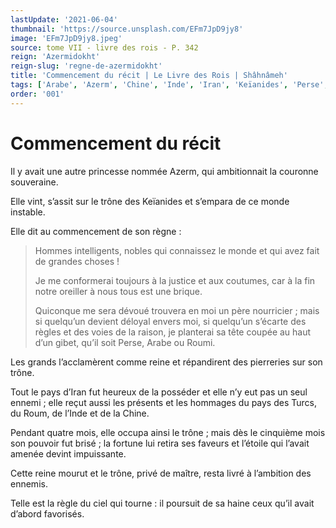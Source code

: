 ```yaml
---
lastUpdate: '2021-06-04'
thumbnail: 'https://source.unsplash.com/EFm7JpD9jy8'
image: 'EFm7JpD9jy8.jpeg'
source: tome VII - livre des rois - P. 342
reign: 'Azermidokht'
reign-slug: 'regne-de-azermidokht'
title: 'Commencement du récit | Le Livre des Rois | Shâhnâmeh'
tags: ['Arabe', 'Azerm', 'Chine', 'Inde', 'Iran', 'Keïanides', 'Perse', 'Roum', 'Roumi', 'Turcs']
order: '001'
---
```


# Commencement du récit

Il y avait une autre princesse nommée Azerm, qui ambitionnait la couronne souveraine.

Elle vint, s’assit sur le trône des Keïanides et s’empara de ce monde instable.

Elle dit au commencement de son règne :

> Hommes intelligents, nobles qui connaissez le monde et qui avez fait de grandes choses !
>
> Je me conformerai toujours à la justice et aux coutumes, car à la fin notre oreiller à nous tous est une brique.
>
> Quiconque me sera dévoué trouvera en moi un père nourricier ; mais si quelqu’un devient déloyal envers moi, si quelqu’un s’écarte des règles et des voies de la raison, je planterai sa tête coupée au haut d’un gibet, qu’il soit Perse, Arabe ou Roumi.

Les grands l’acclamèrent comme reine et répandirent des pierreries sur son trône.

Tout le pays d’Iran fut heureux de la posséder et elle n’y eut pas un seul ennemi ; elle reçut aussi les présents et les hommages du pays des Turcs, du Roum, de l’Inde et de la Chine.

Pendant quatre mois, elle occupa ainsi le trône ; mais dès le cinquième mois son pouvoir fut brisé ; la fortune lui retira ses faveurs et l’étoile qui l’avait amenée devint impuissante.

Cette reine mourut et le trône, privé de maître, resta livré à l’ambition des ennemis.

Telle est la règle du ciel qui tourne : il poursuit de sa haine ceux qu’il avait d’abord favorisés.
